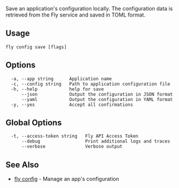 Save an application's configuration locally. The configuration data is
retrieved from the Fly service and saved in TOML format.

## Usage
~~~
fly config save [flags]
~~~

## Options

~~~
  -a, --app string      Application name
  -c, --config string   Path to application configuration file
  -h, --help            help for save
      --json            Output the configuration in JSON format
      --yaml            Output the configuration in YAML format
  -y, --yes             Accept all confirmations
~~~

## Global Options

~~~
  -t, --access-token string   Fly API Access Token
      --debug                 Print additional logs and traces
      --verbose               Verbose output
~~~

## See Also

* [fly config](/docs/flyctl/config/)	 - Manage an app's configuration

